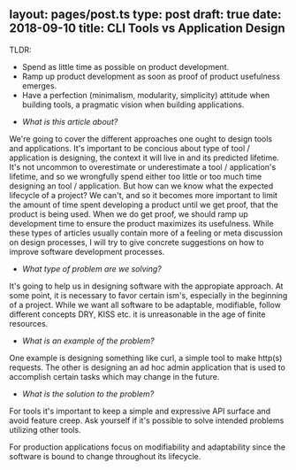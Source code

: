layout: pages/post.ts
type: post
draft: true
date: 2018-09-10
title: CLI Tools vs Application Design
---

TLDR:

- Spend as little time as possible on product development.
- Ramp up product development as soon as proof of product usefulness emerges.
- Have a perfection (minimalism, modularity, simplicity) attitude when building tools, a pragmatic vision when building applications.

* _What is this article about?_

We're going to cover the different approaches one ought to design tools and applications. It's important to be concious about type of tool / application is designing, the context it will live in and its predicted lifetime. It's not uncommon to overestimate or underestimate a tool / application's lifetime, and so we wrongfully spend either too little or too much time designing an tool / application.
But how can we know what the expected lifecycle of a project? We can't, and so it becomes more important to limit the amount of time spent developing a product until we get proof, that the product is being used. When we do get proof, we should ramp up development time to ensure the product maximizes its usefulness.
While these types of articles usually contain more of a feeling or meta discussion on design processes, I will try to give concrete suggestions on how to improve software development processes.

- _What type of problem are we solving?_

It's going to help us in designing software with the appropiate approach. At some point, it is necessary to favor certain ism's, especially in the beginning of a project. While we want all software to be adaptable, modifiable, follow different concepts DRY, KISS etc. it is unreasonable in the age of finite resources.

- _What is an example of the problem?_

One example is designing something like curl, a simple tool to make http(s) requests. The other is designing an ad hoc admin application that is used to accomplish certain tasks which may change in the future.

- _What is the solution to the problem?_

For tools it's important to keep a simple and expressive API surface and avoid feature creep. Ask yourself if it's possible to solve intended problems utilizing other tools.

For production applications focus on modifiability and adaptability since the software is bound to change throughout its lifecycle.
